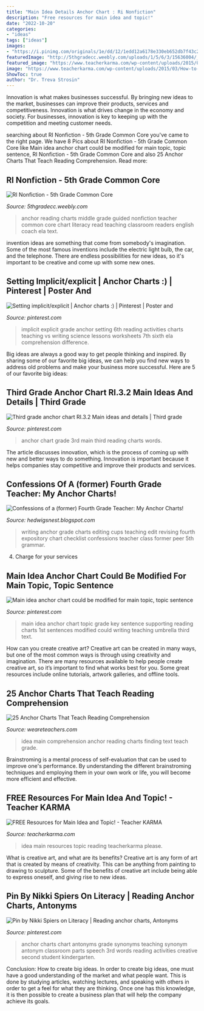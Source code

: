 ```yaml
---
title: "Main Idea Details Anchor Chart : Ri Nonfiction"
description: "Free resources for main idea and topic!"
date: "2022-10-20"
categories:
- "ideas"
tags: ["ideas"]
images:
- "https://i.pinimg.com/originals/1e/dd/12/1edd12a6178e330eb652db7f43c22390.jpg"
featuredImage: "http://5thgradecc.weebly.com/uploads/1/5/6/3/15636004/_5679650.jpg"
featured_image: "https://www.teacherkarma.com/wp-content/uploads/2015/03/How-to-Find-the-Main-Idea-Resource-546x1024.png"
image: "https://www.teacherkarma.com/wp-content/uploads/2015/03/How-to-Find-the-Main-Idea-Resource-546x1024.png"
ShowToc: true
author: "Dr. Treva Strosin"
---
```



Innovation is what makes businesses successful. By bringing new ideas to the market, businesses can improve their products, services and competitiveness. Innovation is what drives change in the economy and society. For businesses, innovation is key to keeping up with the competition and meeting customer needs.

	

		
searching about RI Nonfiction - 5th Grade Common Core you've came to the right page. We have 8 Pics about RI Nonfiction - 5th Grade Common Core like Main idea anchor chart could be modified for main topic, topic sentence, RI Nonfiction - 5th Grade Common Core and also 25 Anchor Charts That Teach Reading Comprehension. Read more:
		
    
## RI Nonfiction - 5th Grade Common Core

<img loading=lazy src="http://5thgradecc.weebly.com/uploads/1/5/6/3/15636004/_5679650.jpg" onerror="this.onerror=null;this.src='https://tse4.mm.bing.net/th?id=OIP.XiuW91sN6XFDiNFveCcyTgAAAA&amp;pid=15.1';" alt="RI Nonfiction - 5th Grade Common Core">

_Source: 5thgradecc.weebly.com_

>anchor reading charts middle grade guided nonfiction teacher common core chart literacy read teaching classroom readers english coach ela text. 

	

invention ideas are something that come from somebody's imagination. Some of the most famous inventions include the electric light bulb, the car, and the telephone. There are endless possibilities for new ideas, so it's important to be creative and come up with some new ones.

    
## Setting Implicit/explicit | Anchor Charts :) | Pinterest | Poster And

<img loading=lazy src="https://s-media-cache-ak0.pinimg.com/736x/82/36/9f/82369fba4087e4fa7a749383a7f986c9.jpg" onerror="this.onerror=null;this.src='https://tse4.mm.bing.net/th?id=OIP.XYDWrPB_HBkrtxHmJzFZUQHaJ3&amp;pid=15.1';" alt="Setting implicit/explicit | Anchor charts :) | Pinterest | Poster and">

_Source: pinterest.com_

>implicit explicit grade anchor setting 6th reading activities charts teaching vs writing science lessons worksheets 7th sixth ela comprehension difference. 

	

Big ideas are always a good way to get people thinking and inspired. By sharing some of our favorite big ideas, we can help you find new ways to address old problems and make your business more successful. Here are 5 of our favorite big ideas: 

    
## Third Grade Anchor Chart RI.3.2 Main Ideas And Details | Third Grade

<img loading=lazy src="https://i.pinimg.com/736x/f5/73/a5/f573a5f0a0e94978e6faaa4cb4685fbc.jpg" onerror="this.onerror=null;this.src='https://tse2.mm.bing.net/th?id=OIP.MAyXDvREg6CEaASpgb9lIgHaJ3&amp;pid=15.1';" alt="Third grade anchor chart RI.3.2 Main ideas and details | Third grade">

_Source: pinterest.com_

>anchor chart grade 3rd main third reading charts words. 

	

The article discusses innovation, which is the process of coming up with new and better ways to do something. Innovation is important because it helps companies stay competitive and improve their products and services.

    
## Confessions Of A (former) Fourth Grade Teacher: My Anchor Charts!

<img loading=lazy src="http://3.bp.blogspot.com/-lmIYNhiQvVs/T35CcZhkUII/AAAAAAAAAWU/QjAJUrCrDaM/s1600/spinning+class+006.JPG" onerror="this.onerror=null;this.src='https://tse3.mm.bing.net/th?id=OIP.2zN1q3IFvdylZkD7yyPZkQHaJ6&amp;pid=15.1';" alt="Confessions of a (former) Fourth Grade Teacher: My Anchor Charts!">

_Source: hedwigsnest.blogspot.com_

>writing anchor grade charts editing cups teaching edit revising fourth expository chart checklist confessions teacher class former peer 5th grammar. 

	

4. Charge for your services 

    
## Main Idea Anchor Chart Could Be Modified For Main Topic, Topic Sentence

<img loading=lazy src="https://i.pinimg.com/originals/1e/dd/12/1edd12a6178e330eb652db7f43c22390.jpg" onerror="this.onerror=null;this.src='https://tse1.mm.bing.net/th?id=OIP.hV_tL1VXgC3011JQOQiCxAHaJ4&amp;pid=15.1';" alt="Main idea anchor chart could be modified for main topic, topic sentence">

_Source: pinterest.com_

>main idea anchor chart topic grade key sentence supporting reading charts 1st sentences modified could writing teaching umbrella third text. 

	

How can you create creative art?
Creative art can be created in many ways, but one of the most common ways is through using creativity and imagination. There are many resources available to help people create creative art, so it’s important to find what works best for you. Some great resources include online tutorials, artwork galleries, and offline tools.

    
## 25 Anchor Charts That Teach Reading Comprehension

<img loading=lazy src="https://s18670.pcdn.co/wp-content/uploads/2016/08/11-finding-main-idea-6.jpg" onerror="this.onerror=null;this.src='https://tse1.mm.bing.net/th?id=OIP.vSIy4718yuzItup4NQKM8QAAAA&amp;pid=15.1';" alt="25 Anchor Charts That Teach Reading Comprehension">

_Source: weareteachers.com_

>idea main comprehension anchor reading charts finding text teach grade. 

	

Brainstroming is a mental process of self-evaluation that can be used to improve one's performance. By understanding the different brainstroming techniques and employing them in your own work or life, you will become more efficient and effective.

    
## FREE Resources For Main Idea And Topic! - Teacher KARMA

<img loading=lazy src="https://www.teacherkarma.com/wp-content/uploads/2015/03/How-to-Find-the-Main-Idea-Resource-546x1024.png" onerror="this.onerror=null;this.src='https://tse3.mm.bing.net/th?id=OIP.Y2EN6S49rIXgR3R12Weo0gHaN4&amp;pid=15.1';" alt="FREE Resources for Main Idea and Topic! - Teacher KARMA">

_Source: teacherkarma.com_

>idea main resources topic reading teacherkarma please. 

	

What is creative art, and what are its benefits?
Creative art is any form of art that is created by means of creativity. This can be anything from painting to drawing to sculpture. Some of the benefits of creative art include being able to express oneself, and giving rise to new ideas.

    
## Pin By Nikki Spiers On Literacy | Reading Anchor Charts, Antonyms

<img loading=lazy src="https://i.pinimg.com/originals/50/ce/75/50ce757374581238ef274a1aa741c423.jpg" onerror="this.onerror=null;this.src='https://tse4.mm.bing.net/th?id=OIP.Yh7px-rKtLntpgjmYAEBmwHaJ4&amp;pid=15.1';" alt="Pin by Nikki Spiers on Literacy | Reading anchor charts, Antonyms">

_Source: pinterest.com_

>anchor charts chart antonyms grade synonyms teaching synonym antonym classroom parts speech 3rd words reading activities creative second student kindergarten. 

	

Conclusion: How to create big ideas.
In order to create big ideas, one must have a good understanding of the market and what people want. This is done by studying articles, watching lectures, and speaking with others in order to get a feel for what they are thinking. Once one has this knowledge, it is then possible to create a business plan that will help the company achieve its goals.

